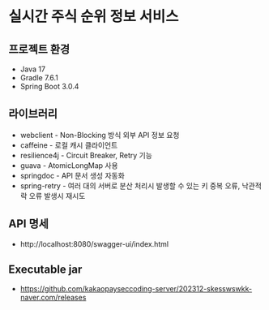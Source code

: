 # 실시간 주식 순위 정보 서비스

## 프로젝트 환경

* Java 17
* Gradle 7.6.1
* Spring Boot 3.0.4

## 라이브러리

- webclient - Non-Blocking 방식 외부 API 정보 요청
- caffeine - 로컬 캐시 클라이언트
- resilience4j - Circuit Breaker, Retry 기능
- guava - AtomicLongMap 사용
- springdoc - API 문서 생성 자동화
- spring-retry - 여러 대의 서버로 분산 처리시 발생할 수 있는 키 중복 오류, 낙관적 락 오류 발생시 재시도

## API 명세
- http://localhost:8080/swagger-ui/index.html

## Executable jar
- https://github.com/kakaopayseccoding-server/202312-skesswswkk-naver.com/releases
